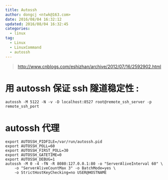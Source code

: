 ```yaml
---
title: Autossh
author: dongcj <ntwk@163.com>
date: 2016/08/04 16:32:12
updated: 2016/08/04 16:32:45
categories:
  - linux
tag:
  - Linux
  - LinuxCommand
  - autossh
---
```


> http://www.cnblogs.com/eshizhan/archive/2012/07/16/2592902.html



# 用 autossh 保证 ssh 隧道稳定性 :
    autossh -M 5122 -N -v -D localhost:8527 root@remote_ssh_server -p remote_ssh_port  



# autossh 代理
    export AUTOSSH_PIDFILE=/var/run/autossh.pid
    export AUTOSSH_POLL=60
    export AUTOSSH_FIRST_POLL=30
    export AUTOSSH_GATETIME=0
    export AUTOSSH_DEBUG=1
    autossh -M 0 -4 -fN -R 8080:127.0.0.1:80 -o "ServerAliveInterval 60" \
        -o "ServerAliveCountMax 3" -o BatchMode=yes \
        -o StrictHostKeyChecking=no USER@HOSTNAME












